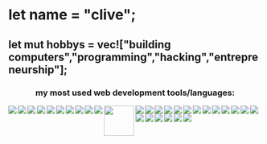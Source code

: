 <h1>let name = "clive"; </h1>
<h2>let mut hobbys = vec!["building computers","programming","hacking","entrepreneurship"]; </h2>
<h3 align="center">my most used web development tools/languages: </h5>
<img align="left" src="https://www.vectorlogo.zone/logos/golang/golang-icon.svg">
<img align="left" src="https://www.vectorlogo.zone/logos/python/python-icon.svg">
<img align="left" src="https://www.vectorlogo.zone/logos/w3_html5/w3_html5-icon.svg">
<img align="left" src="https://www.vectorlogo.zone/logos/git-scm/git-scm-icon.svg">
<img align="left" src="https://www.vectorlogo.zone/logos/javascript/javascript-icon.svg">
<img align="left" src="https://www.vectorlogo.zone/logos/linux/linux-icon.svg">
<img align="left" src="https://www.vectorlogo.zone/logos/atom_io/atom_io-icon.svg">
<img align="left" src="https://www.vectorlogo.zone/logos/nodejs/nodejs-icon.svg">
<img align="left" src="https://www.vectorlogo.zone/logos/upwork/upwork-icon.svg">
<img align="left" src="https://www.vectorlogo.zone/logos/reactjs/reactjs-icon.svg">
<img align="left" src="https://www.freeiconspng.com/uploads/c--logo-icon-0.png" width="60" height="60">
<img align="left" src="https://www.vectorlogo.zone/logos/tensorflow/tensorflow-icon.svg">
<img align="left" src="https://www.vectorlogo.zone/logos/webassembly/webassembly-icon.svg">
<img align="left" src="https://www.vectorlogo.zone/logos/postgresql/postgresql-icon.svg">
<img align="left" src="https://www.vectorlogo.zone/logos/heroku/heroku-icon.svg">
<img align="left" src="https://www.vectorlogo.zone/logos/djangoproject/djangoproject-icon.svg">
<img align="left" src="https://www.vectorlogo.zone/logos/pocoo_jinja/pocoo_jinja-icon.svg">
<img align="left" src="https://www.vectorlogo.zone/logos/vim/vim-icon.svg">
<img align="left" src="https://www.vectorlogo.zone/logos/mongodb/mongodb-icon.svg">
<img align="left" src="https://www.vectorlogo.zone/logos/getbootstrap/getbootstrap-icon.svg">
<img align="left" src="https://www.vectorlogo.zone/logos/docker/docker-icon.svg">
<img align="left" src="https://www.vectorlogo.zone/logos/dieselrs/dieselrs-icon.svg">
<img align="left" src="https://www.vectorlogo.zone/logos/sqlite/sqlite-icon.svg">

<img align="left" src="https://www.vectorlogo.zone/logos/freenomworld/freenomworld-icon.svg">
<img align="left" src="https://www.vectorlogo.zone/logos/dotnet/dotnet-icon.svg">
<img align="left" src="https://www.vectorlogo.zone/logos/kubernetes/kubernetes-icon.svg">
<img align="left" src="https://www.vectorlogo.zone/logos/getpostman/getpostman-icon.svg">
<img align="left" src="https://www.vectorlogo.zone/logos/google_cloud/google_cloud-icon.svg">
<img align="left" src="https://www.vectorlogo.zone/logos/json/json-icon.svg">
<img align="left" src="https://www.vectorlogo.zone/logos/torproject/torproject-icon.svg">
